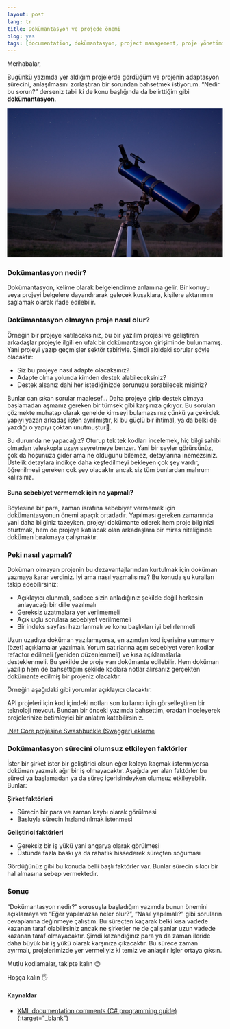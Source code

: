 ```yaml
---
layout: post
lang: tr
title: Dokümantasyon ve projede önemi
blog: yes
tags: [documentation, dokümantasyon, project management, proje yönetimi]
---
```


Merhabalar,

Bugünkü yazımda yer aldığım projelerde gördüğüm ve projenin adaptasyon sürecini, anlaşılmasını zorlaştıran bir sorundan bahsetmek istiyorum. “Nedir bu sorun?” derseniz tabii ki de konu başlığında da belirttiğim gibi **dokümantasyon**.

![Dokümantasyon ve projede önemi](/img/2020-06-06-projelerde-dokumantasyon/telescope.jpg "Dokümantasyon ve projede önemi")

### Dokümantasyon nedir?

Dokümantasyon, kelime olarak belgelendirme anlamına gelir. Bir konuyu veya projeyi belgelere dayandırarak gelecek kuşaklara, kişilere aktarımını sağlamak olarak ifade edilebilir.

### Dokümantasyon olmayan proje nasıl olur?

Örneğin bir projeye katılacaksınız, bu bir yazılım projesi ve geliştiren arkadaşlar projeyle ilgili en ufak bir dokümantasyon girişiminde bulunmamış. Yani projeyi yazıp geçmişler sektör tabiriyle. Şimdi akıldaki sorular şöyle olacaktır:

- Siz bu projeye nasıl adapte olacaksınız?
- Adapte olma yolunda kimden destek alabileceksiniz?
- Destek alsanız dahi her istediğinizde sorunuzu sorabilecek misiniz?

Bunlar can sıkan sorular maalesef… Daha projeye girip destek olmaya başlamadan aşmanız gereken bir tümsek gibi karşınıza çıkıyor. Bu soruları çözmekte muhatap olarak genelde kimseyi bulamazsınız çünkü ya çekirdek yapıyı yazan arkadaş işten ayrılmıştır, ki bu güçlü bir ihtimal, ya da belki de yazdığı o yapıyı çoktan unutmuştur🙂. 

Bu durumda ne yapacağız? Oturup tek tek kodları incelemek, hiç bilgi sahibi olmadan teleskopla uzayı seyretmeye benzer. Yani bir şeyler görürsünüz, çok da hoşunuza gider ama ne olduğunu bilemez, detaylarına inemezsiniz. Üstelik detaylara indikçe daha keşfedilmeyi bekleyen çok şey vardır, öğrenilmesi gereken çok şey olacaktır ancak siz tüm bunlardan mahrum kalırsınız. 

#### Buna sebebiyet vermemek için ne yapmalı?

Böylesine bir para, zaman israfına sebebiyet vermemek için dokümantasyonun önemi apaçık ortadadır. Yapılması gereken zamanında yani daha bilginiz tazeyken, projeyi dokümante ederek hem proje bilginizi oturtmak, hem de projeye katılacak olan arkadaşlara bir miras niteliğinde doküman bırakmaya çalışmaktır.

### Peki nasıl yapmalı?

Doküman olmayan projenin bu dezavantajlarından kurtulmak için doküman yazmaya karar verdiniz. İyi ama nasıl yazmalısınız? Bu konuda şu kuralları takip edebilirsiniz:

- Açıklayıcı olunmalı, sadece sizin anladığınız şekilde değil herkesin anlayacağı bir dille yazılmalı
- Gereksiz uzatmalara yer verilmemeli
- Açık uçlu sorulara sebebiyet verilmemeli
- Bir indeks sayfası hazırlanmalı ve konu başlıkları iyi belirlenmeli

Uzun uzadıya doküman yazılamıyorsa, en azından kod içerisine summary (özet) açıklamalar yazılmalı. Yorum satırlarına aşırı sebebiyet veren kodlar refactor edilmeli (yeniden düzenlenmeli) ve kısa açıklamalarla desteklenmeli. Bu şekilde de proje yarı dokümante edilebilir. Hem doküman yazılıp hem de bahsettiğim şekilde kodlara notlar alırsanız gerçekten dokümante edilmiş bir projeniz olacaktır.

Örneğin aşağıdaki gibi yorumlar açıklayıcı olacaktır.

<script src="https://gist.github.com/ugurbenli/22747621c870a4b2ddd1643f7eb5036e.js"></script>

API projeleri için kod içindeki notları son kullanıcı için görselleştiren bir teknoloji mevcut. Bundan bir önceki yazımda bahsettim, oradan inceleyerek projelerinize betimleyici bir anlatım katabilirsiniz.

[.Net Core projesine Swashbuckle (Swagger) ekleme](https://www.ugurbenli.com/dotnet-core-projesine-swashbuckle-swagger-ekleme ".Net Core projesine Swashbuckle (Swagger) ekleme")

### Dokümantasyon sürecini olumsuz etkileyen faktörler

İster bir şirket ister bir geliştirici olsun eğer kolaya kaçmak istenmiyorsa doküman yazmak ağır bir iş olmayacaktır. Aşağıda yer alan faktörler bu süreci ya başlamadan ya da süreç içerisindeyken olumsuz etkileyebilir. Bunlar:

**Şirket faktörleri**

- Sürecin bir para ve zaman kaybı olarak görülmesi
- Baskıyla sürecin hızlandırılmak istenmesi

**Geliştirici faktörleri**

- Gereksiz bir iş yükü yani angarya olarak görülmesi
- Üstünde fazla baskı ya da rahatlık hissederek süreçten soğuması

Gördüğünüz gibi bu konuda belli başlı faktörler var. Bunlar sürecin sıkıcı bir hal almasına sebep vermektedir. 

### Sonuç

“Dokümantasyon nedir?” sorusuyla başladığım yazımda bunun önemini açıklamaya ve “Eğer yapılmazsa neler olur?”, “Nasıl yapılmalı?” gibi soruların cevaplarına değinmeye çalıştım. Bu süreçten kaçarak belki kısa vadede kazanan taraf olabilirsiniz ancak ne şirketler ne de çalışanlar uzun vadede kazanan taraf olmayacaktır. Şimdi kazandığınız para ya da zaman ileride daha büyük bir iş yükü olarak karşınıza çıkacaktır. Bu sürece zaman ayırmalı, projelerimizde yer vermeliyiz ki temiz ve anlaşılır işler ortaya çıksın.

Mutlu kodlamalar, takipte kalın 😊

Hoşça kalın 🖐

#### Kaynaklar

- [XML documentation comments (C# programming guide)](https://docs.microsoft.com/tr-tr/dotnet/csharp/programming-guide/xmldoc/ "XML documentation comments (C# programming guide)"){:target="_blank"}

